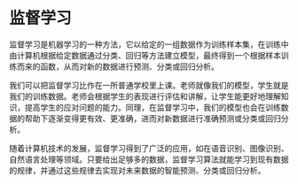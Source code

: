 # 监督学习
监督学习是机器学习的一种方法，它以给定的一组数据作为训练样本集，在训练中由计算机根据给定数据通过分类、回归等方法建立模型，最终得到一个根据样本训练而来的函数，从而对新的数据进行预测、分类或回归分析。

我们可以把监督学习比作在一所普通学校里上课。老师就像我们的模型，学生就是我们的训练数据。老师会根据学生的表现进行评估和讲解，让学生能更好地理解知识，提高学生的应对问题的能力。同理，在监督学习中，我们的模型也会在训练数据的帮助下逐渐变得更有效、更准确，进而对新数据进行准确预测或分类或回归分析。

随着计算机技术的发展，监督学习得到了广泛的应用，如在语音识别、图像识别、自然语言处理等领域。只要给出足够多的数据，监督学习算法就能学习到现有数据的规律，并通过这些规律去实现对未来数据的智能预测、分类或回归分析。